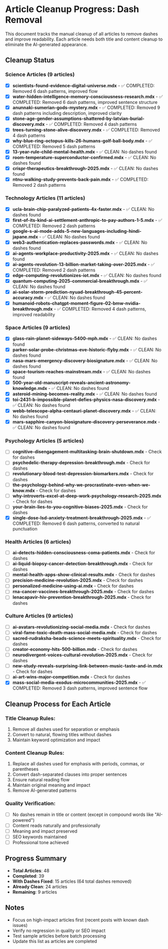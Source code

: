# Article Cleanup Progress: Dash Removal

This document tracks the manual cleanup of all articles to remove dashes and improve readability. Each article needs both title and content cleanup to eliminate the AI-generated appearance.

## Cleanup Status

### Science Articles (9 articles)

- [x] **scientists-found-evidence-digital-universe.mdx** - ✅ COMPLETED: Removed 6 dash patterns, improved flow
- [x] **water-hidden-intelligence-memory-consciousness-research.mdx** - ✅ COMPLETED: Removed 6 dash patterns, improved sentence structure
- [x] **anunnaki-sumerian-gods-mystery.mdx** - ✅ COMPLETED: Removed 9 dash patterns including description, improved clarity
- [x] **stone-age-gender-assumptions-shattered-by-latvian-burial-discovery.mdx** - ✅ COMPLETED: Removed 4 dash patterns
- [x] **trees-turning-stone-alive-discovery.mdx** - ✅ COMPLETED: Removed 4 dash patterns
- [x] **why-blue-ring-octopus-kills-26-humans-golf-ball-body.mdx** - ✅ COMPLETED: Removed 5 dash patterns
- [x] **13-year-rule-child-mental-health.mdx** - ✅ CLEAN: No dashes found
- [x] **room-temperature-superconductor-confirmed.mdx** - ✅ CLEAN: No dashes found
- [x] **crispr-therapeutics-breakthrough-2025.mdx** - ✅ CLEAN: No dashes found
- [x] **ntnu-walking-study-prevents-back-pain.mdx** - ✅ COMPLETED: Removed 2 dash patterns

### Technology Articles (11 articles)

- [x] **ucla-brain-chip-paralyzed-patients-4x-faster.mdx** - ✅ CLEAN: No dashes found
- [x] **first-of-its-kind-ai-settlement-anthropic-to-pay-authors-1-5.mdx** - ✅ COMPLETED: Removed 2 dash patterns
- [x] **google-s-ai-mode-adds-5-new-languages-including-hindi-japane.mdx** - ✅ CLEAN: No dashes found
- [x] **web3-authentication-replaces-passwords.mdx** - ✅ CLEAN: No dashes found
- [x] **ai-agents-workplace-productivity-2025.mdx** - ✅ CLEAN: No dashes found
- [x] **ai-agents-revolution-13-billion-market-taking-over-2025.mdx** - ✅ COMPLETED: Removed 2 dash patterns
- [x] **edge-computing-revolutionizes-iot.mdx** - ✅ CLEAN: No dashes found
- [x] **quantum-computing-2025-commercial-breakthrough.mdx** - ✅ CLEAN: No dashes found
- [x] **ai-solar-storm-prediction-nyuad-breakthrough-45-percent-accuracy.mdx** - ✅ CLEAN: No dashes found
- [x] **humanoid-robots-chatgpt-moment-figure-02-bmw-nvidia-breakthrough.mdx** - ✅ COMPLETED: Removed 4 dash patterns, improved readability

### Space Articles (9 articles)

- [x] **glass-rain-planet-sideways-5400-mph.mdx** - ✅ CLEAN: No dashes found
- [x] **parker-solar-probe-christmas-eve-historic-flyby.mdx** - ✅ CLEAN: No dashes found
- [x] **nasa-mars-emergency-discovery-biosignature.mdx** - ✅ CLEAN: No dashes found
- [x] **space-tourism-reaches-mainstream.mdx** - ✅ CLEAN: No dashes found
- [x] **500-year-old-manuscript-reveals-ancient-astronomy-knowledge.mdx** - ✅ CLEAN: No dashes found
- [x] **asteroid-mining-becomes-reality.mdx** - ✅ CLEAN: No dashes found
- [x] **toi-2431-b-impossible-planet-defies-physics-nasa-discovery.mdx** - ✅ CLEAN: No dashes found
- [x] **webb-telescope-alpha-centauri-planet-discovery.mdx** - ✅ CLEAN: No dashes found
- [x] **mars-sapphire-canyon-biosignature-discovery-perseverance.mdx** - ✅ CLEAN: No dashes found

### Psychology Articles (5 articles)

- [ ] **cognitive-disengagement-multitasking-brain-shutdown.mdx** - Check for dashes
- [ ] **psychedelic-therapy-depression-breakthrough.mdx** - Check for dashes
- [ ] **revolutionary-blood-test-depression-biomarkers.mdx** - Check for dashes
- [ ] **the-psychology-behind-why-we-procrastinate-even-when-we-know.mdx** - Check for dashes
- [ ] **why-introverts-excel-at-deep-work-psychology-research-2025.mdx** - Check for dashes
- [ ] **your-brain-lies-to-you-cognitive-biases-2025.mdx** - Check for dashes
- [x] **single-dose-lsd-anxiety-treatment-breakthrough-2025.mdx** - ✅ COMPLETED: Removed 6 dash patterns, converted to natural punctuation

### Health Articles (6 articles)

- [ ] **ai-detects-hidden-consciousness-coma-patients.mdx** - Check for dashes
- [ ] **ai-liquid-biopsy-cancer-detection-breakthrough.mdx** - Check for dashes
- [ ] **mental-health-apps-show-clinical-results.mdx** - Check for dashes
- [ ] **precision-medicine-revolution-2025.mdx** - Check for dashes
- [ ] **personalized-medicine-using-ai.mdx** - Check for dashes
- [ ] **rna-cancer-vaccines-breakthrough-2025.mdx** - Check for dashes
- [ ] **lenacapavir-hiv-prevention-breakthrough-2025.mdx** - Check for dashes

### Culture Articles (9 articles)

- [ ] **ai-avatars-revolutionizing-social-media.mdx** - Check for dashes
- [ ] **viral-fame-toxic-death-mass-social-media.mdx** - Check for dashes
- [ ] **sacred-rudraksha-beads-science-meets-spirituality.mdx** - Check for dashes
- [ ] **creator-economy-hits-500-billion.mdx** - Check for dashes
- [ ] **neurodivergent-voices-cultural-revolution-2025.mdx** - Check for dashes
- [ ] **new-study-reveals-surprising-link-between-music-taste-and-in.mdx** - Check for dashes
- [ ] **ai-art-wins-major-competition.mdx** - Check for dashes
- [x] **mass-social-media-exodus-microcommunities-2025.mdx** - ✅ COMPLETED: Removed 3 dash patterns, improved sentence flow

## Cleanup Process for Each Article

### Title Cleanup Rules:

1. Remove all dashes used for separation or emphasis
2. Convert to natural, flowing titles without dashes
3. Maintain keyword optimization and impact

### Content Cleanup Rules:

1. Replace all dashes used for emphasis with periods, commas, or parentheses
2. Convert dash-separated clauses into proper sentences
3. Ensure natural reading flow
4. Maintain original meaning and impact
5. Remove AI-generated patterns

### Quality Verification:

- [ ] No dashes remain in title or content (except in compound words like "AI-powered")
- [ ] Content reads naturally and professionally
- [ ] Meaning and impact preserved
- [ ] SEO keywords maintained
- [ ] Professional tone achieved

## Progress Summary

- **Total Articles**: 48
- **Completed**: 39
- **With Dashes Fixed**: 15 articles (64 total dashes removed)
- **Already Clean**: 24 articles
- **Remaining**: 9 articles

## Notes

- Focus on high-impact articles first (recent posts with known dash issues)
- Verify no regression in quality or SEO impact
- Test sample articles before batch processing
- Update this list as articles are completed
